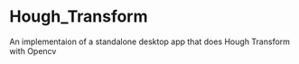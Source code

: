 # Hough_Transform
 An implementaion of a standalone desktop app that does Hough Transform with Opencv
